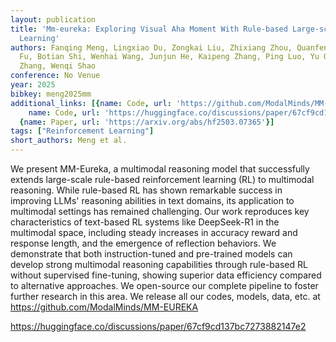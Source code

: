 ```yaml
---
layout: publication
title: 'Mm-eureka: Exploring Visual Aha Moment With Rule-based Large-scale Reinforcement
  Learning'
authors: Fanqing Meng, Lingxiao Du, Zongkai Liu, Zhixiang Zhou, Quanfeng Lu, Daocheng
  Fu, Botian Shi, Wenhai Wang, Junjun He, Kaipeng Zhang, Ping Luo, Yu Qiao, Qiaosheng
  Zhang, Wenqi Shao
conference: No Venue
year: 2025
bibkey: meng2025mm
additional_links: [{name: Code, url: 'https://github.com/ModalMinds/MM-EUREKA'}, {
    name: Code, url: 'https://huggingface.co/discussions/paper/67cf9cd137bc7273882147e2'},
  {name: Paper, url: 'https://arxiv.org/abs/hf2503.07365'}]
tags: ["Reinforcement Learning"]
short_authors: Meng et al.
---
```

We present MM-Eureka, a multimodal reasoning model that successfully extends large-scale rule-based reinforcement learning (RL) to multimodal reasoning. While rule-based RL has shown remarkable success in improving LLMs' reasoning abilities in text domains, its application to multimodal settings has remained challenging. Our work reproduces key characteristics of text-based RL systems like DeepSeek-R1 in the multimodal space, including steady increases in accuracy reward and response length, and the emergence of reflection behaviors. We demonstrate that both instruction-tuned and pre-trained models can develop strong multimodal reasoning capabilities through rule-based RL without supervised fine-tuning, showing superior data efficiency compared to alternative approaches. We open-source our complete pipeline to foster further research in this area. We release all our codes, models, data, etc. at https://github.com/ModalMinds/MM-EUREKA

https://huggingface.co/discussions/paper/67cf9cd137bc7273882147e2